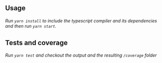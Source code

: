 ## Usage

###### Run `yarn install` to include the typescript compiler and its dependencies and then run `yarn start`.

## Tests and coverage

###### Run `yarn test` and checkout the output and the resulting `/coverage` folder